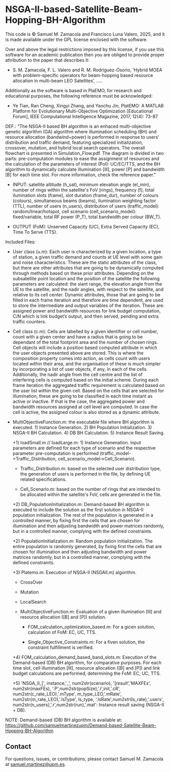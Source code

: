 # NSGA-II-based-Satellite-Beam-Hopping-BH-Algorithm

This code is © Samuel M. Zamacola and Francisco Luna Valero, 2025, and it is made available under the GPL license enclosed with the software.

Over and above the legal restrictions imposed by this license, if you use this software for an academic publication then you are obliged to provide proper attribution to the paper that describes it:
+ S. M. Zamacola, F. L. Valero and R. M. Rodríguez-Osorio, ‘Hybrid MOEA with problem-specific operators for beam-hopping based resource allocation in multi-beam LEO Satellites’, .....

Additionally as the software is based in PlaEMO, for research and educational purposes, the following reference must be acknowledged:
+ Ye Tian, Ran Cheng, Xingyi Zhang, and Yaochu Jin, PlatEMO: A MATLAB Platform for Evolutionary Multi-Objective Optimization [Educational Forum], IEEE Computational Intelligence Magazine, 2017, 12(4): 73-87

DEF.: "The NSGA-II based BH algorithm is an enhaced multi-objective genetic algorithm (GA) algorithm where illumination scheduling (BH) and resource allocation (bandwind+power) is performed in response to users' distribution and traffic demand, featuring specialized initialization, crossover, mutation, and hybrid local search operators. The overall flowchart is presented in Simulation_Flow.pdf. The diagram is divided in two parts: pre-computation modules to ease the assignment of resources and the calculation of the parameters of interest (PoI): UC/EC/TTS, and the BH algorithm to dynamically calculate illumination [Ill], power [P] and bandwidth [B] for each time slot. For more information, check the reference paper."

 
* INPUT: satellite altitude (h_sat), minimum elevation angle (el_min), number of rings within the satellite's FoV (rings), frequency (f), total ilumination slots (frame), slot duration (frame_dur), number of colours (colours), simultaneous beams (beams), ilumination weighting factor (TTL), number of users (n_users), distribution of users (traffic_model): random/linear/hotspot, cell scenario (cell_scenario_model): fixed/variable, total RF power (P_T), total bandwidth per colour (BW_T).

 
* OUTPUT (FoM): Unserved Capacity (UC), Extra Served Capacity (EC), Time To Serve (TTS).
 
Included Files:
 
+ User class (u.m): Each user is characterized by a given location, a type of station, a given traffic demand and
counts at UE level with some gain and noise characteristics. These are the static attributes of
the class, but there are other attributes that are going to be dynamically computed through
methods based on these prior attributes. Depending on the subsatellite point location and the
position of the satellite the following parameters are calculated: the slant range, the elevation
angle from the UE to the satellite, and the nadir angles, with respect to the satellite, and relative
to its cell center. Dynamic attributes, those that are going to be filled in each frame iteration and
therefore are time dependent, are used to store the intermediate and output variables of the
iteration. These are: assigned power and bandwidth resources for link budget computation, C/N
which is link budget’s output, and then served, pending and extra traffic counters.
 
+ Cell class (c.m): Cells are labelled by a given identifier or cell number, count with a given center and have a
radius that is going to be dependant of the total footprint area and the number of chosen rings.
Cell objects will include a position based computed attribute in which the user objects presented
above are stored. This is where the composition property comes into action, as cells count with
users located within their area, and the organisation of these is much simpler by incorporating
a list of user objects, if any, in each of the cells. Additionally, the nadir angle from the cell centre
and the list of interfering cells is computed based on the initial scheme. During each frame
iteration the aggregated traffic requirement is calculated based on the user list within the given
cell. Based on the cells that are selected for illumination, these are going to be classified in each
time instant as active or inactive. If that is the case, the aggregated power and bandwidth
resources assigned at cell level are computed. In case the cell is active, the assigned colour is
also stored as a dynamic attribute.
 
+ MultiObjectiveFunction.m: the executable file where BH algorithm is executed. 1) Instance Generation. 2) BH Population Initialization. 3)  NSGA-II BH Calculation. 4) DB BH Calculation. 5) Instance Result Saving.

  +1) loadSmall.m // loadLarge.m: 1) Instance Genenation. Input parameters are defined for each type of scenario and the respective parameter pre-computation is performed (traffic_model->Traffic_Distribution, cell_scenario_model->Cell_Scenario).
 
    + Traffic_Distribution.m: based on the selected user distribution type, the generation of users is performed in the file, by defining UE related specifications.
 
    + Cell_Scenario.m: based on the number of rings that are intended to be allocated within the satellite's FoV, cells are generated in the file.

  +2)  DB_PopulationInitialization.m: Demand-based BH algorithm is executed to include the solution as the first solution in NSGA-II population initialization. The rest of the population is generated in a controlled manner, by fixing first the cells that are chosen for illumination and then adjusting bandwidth and power matrices randomly, but in a controlled manner, complying with the defined constraints.
 
  +2) PopulationInitialization.m: Random population initialization. The entire population is randomly generated, by fixing first the cells that are chosen for illumination and then adjusting bandwidth and power matrices randomly, but in a controlled manner, complying with the defined constraints.
 
  +3) Platemo.m: Execution of NSGA-II (NSGAII.m) algorithm.

    + CrossOver
    + Mutation
    + LocalSearch

    + MultiObjectiveFunction.m: Evaluation of a given illumination [Ill] and resource allocation ([B] and [P]) solution. 
 
      + FOM_calculation_optimization_based.m: For a gicen solution, calculation of FoM: EC, UC, TTS.
 
      + Single_Objective_Constraints.m: For a fiven solution, the constraint fulfillment is verified.

  +4) FOM_calculation_demand_based_band_slots.m: Execution of the Demand-based (DB) BH algorithm, for comparative purposes. For each time slot, cell illumination [Ill], resource allocation ([B] and [P]) and link budget calculations are performed, determining the FoM: EC, UC, TTS. 

  +5)  'NSGA_II_[', instance,'_', num2str(scenario), ']_result_','MAXFEs', num2str(maxFEs), '.P',num2str(popSize),'.i',init,'.cR', num2str(c_rate_LEO),'.mType', m_type_LEO,'.mRate', num2str(m_rate_LEO),'.lsType', ls_type, '.lsRate',num2str(ls_rate),'.users', num2str(n_users),'.r',num2str(run),'.mat': Instance result saving (NSGA-II + DB).
  
NOTE: Demand-based (DB) BH algorithm is available at: https://github.com/samuelmartinezupm/Demand-based-Satellite-Beam-Hopping-BH-Algorithm 

## Contact
For questions, issues, or contributions, please contact Samuel M. Zamacola at samuel.martinez@upm.es.
